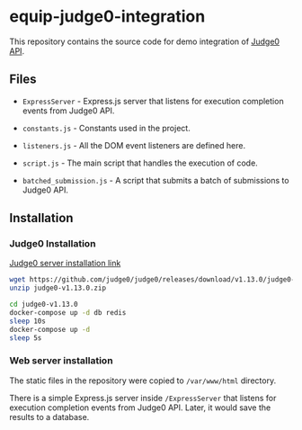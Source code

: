 # equip-judge0-integration

This repository contains the source code for demo integration of [Judge0 API](https://api.judge0.com).

## Files

- `ExpressServer` - Express.js server that listens for execution completion events from Judge0 API.

- `constants.js` - Constants used in the project.

- `listeners.js` - All the DOM event listeners are defined here.

- `script.js` - The main script that handles the execution of code.

- `batched_submission.js` - A script that submits a batch of submissions to Judge0 API.

## Installation

### Judge0 Installation

[Judge0 server installation link](https://github.com/judge0/judge0/blob/master/CHANGELOG.md#deployment-procedure)

```bash
wget https://github.com/judge0/judge0/releases/download/v1.13.0/judge0-v1.13.0.zip
unzip judge0-v1.13.0.zip

cd judge0-v1.13.0
docker-compose up -d db redis
sleep 10s
docker-compose up -d
sleep 5s
```

### Web server installation

The static files in the repository were copied to `/var/www/html` directory.

There is a simple Express.js server inside `/ExpressServer` that listens for execution completion events from Judge0 API. Later, it would save the results to a database.

